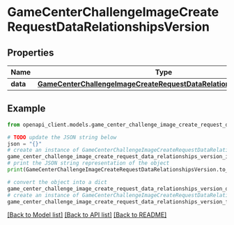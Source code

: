 # GameCenterChallengeImageCreateRequestDataRelationshipsVersion


## Properties

Name | Type | Description | Notes
------------ | ------------- | ------------- | -------------
**data** | [**GameCenterChallengeImageCreateRequestDataRelationshipsVersionData**](GameCenterChallengeImageCreateRequestDataRelationshipsVersionData.md) |  | [optional] 

## Example

```python
from openapi_client.models.game_center_challenge_image_create_request_data_relationships_version import GameCenterChallengeImageCreateRequestDataRelationshipsVersion

# TODO update the JSON string below
json = "{}"
# create an instance of GameCenterChallengeImageCreateRequestDataRelationshipsVersion from a JSON string
game_center_challenge_image_create_request_data_relationships_version_instance = GameCenterChallengeImageCreateRequestDataRelationshipsVersion.from_json(json)
# print the JSON string representation of the object
print(GameCenterChallengeImageCreateRequestDataRelationshipsVersion.to_json())

# convert the object into a dict
game_center_challenge_image_create_request_data_relationships_version_dict = game_center_challenge_image_create_request_data_relationships_version_instance.to_dict()
# create an instance of GameCenterChallengeImageCreateRequestDataRelationshipsVersion from a dict
game_center_challenge_image_create_request_data_relationships_version_from_dict = GameCenterChallengeImageCreateRequestDataRelationshipsVersion.from_dict(game_center_challenge_image_create_request_data_relationships_version_dict)
```
[[Back to Model list]](../README.md#documentation-for-models) [[Back to API list]](../README.md#documentation-for-api-endpoints) [[Back to README]](../README.md)


